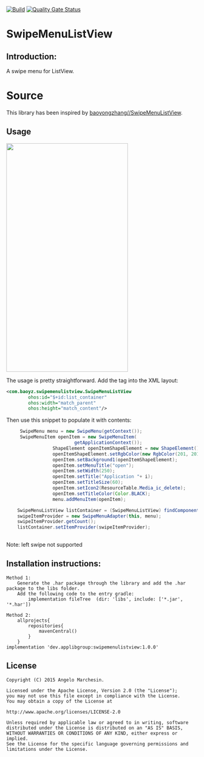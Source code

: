 [![Build](https://github.com/applibgroup/SwipeMenuListView/actions/workflows/main.yml/badge.svg)](https://github.com/applibgroup/SwipeMenuListView/actions/workflows/main.yml)
[![Quality Gate Status](https://sonarcloud.io/api/project_badges/measure?project=applibgroup_SwipeMenuListView&metric=alert_status)](https://sonarcloud.io/dashboard?id=applibgroup_SwipeMenuListView)

# SwipeMenuListView

## Introduction:
A swipe menu for ListView.

# Source
This library has been inspired by [baoyongzhang//SwipeMenuListView](https://github.com/baoyongzhang/SwipeMenuListView).


## Usage
<image src = "/screenshot/swipemenu.gif" width = 320 height = 600/>

The usage is pretty straightforward. Add the tag into the XML layout:
```xml
<com.baoyz.swipemenulistview.SwipeMenuListView
        ohos:id="$+id:list_container"
        ohos:width="match_parent"
        ohos:height="match_content"/>

```

 Then use this snippet to populate it with contents:
```java
     SwipeMenu menu = new SwipeMenu(getContext());
     SwipeMenuItem openItem = new SwipeMenuItem(
                         getApplicationContext());
                 ShapeElement openItemShapeElement = new ShapeElement();
                 openItemShapeElement.setRgbColor(new RgbColor(201, 201, 206));
                 openItem.setBackground1(openItemShapeElement);
                 openItem.setMenuTitle("open");
                 openItem.setWidth(250);
                 openItem.setTitle("Application "+ i);
                 openItem.setTitleSize(60);
                 openItem.setIcon2(ResourceTable.Media_ic_delete);
                 openItem.setTitleColor(Color.BLACK);
                 menu.addMenuItem(openItem);

    SwipeMenuListView listContainer = (SwipeMenuListView) findComponentById(ResourceTable.Id_list_container);
    swipeItemProvider = new SwipeMenuAdapter(this, menu);
    swipeItemProvider.getCount();
    listContainer.setItemProvider(swipeItemProvider);
                      
```

Note: left swipe not supported

## Installation instructions:

```
Method 1:
    Generate the .har package through the library and add the .har package to the libs folder.
    Add the following code to the entry gradle:
        implementation fileTree  (dir: 'libs', include: ['*.jar', '*.har'])

Method 2:
    allprojects{
        repositories{
            mavenCentral()
        }
    }
implementation 'dev.applibgroup:swipemenulistview:1.0.0'
```
## License

    Copyright (C) 2015 Angelo Marchesin.
    
    Licensed under the Apache License, Version 2.0 (the "License");
    you may not use this file except in compliance with the License.
    You may obtain a copy of the License at
    
    http://www.apache.org/licenses/LICENSE-2.0
    
    Unless required by applicable law or agreed to in writing, software
    distributed under the License is distributed on an "AS IS" BASIS,
    WITHOUT WARRANTIES OR CONDITIONS OF ANY KIND, either express or implied.
    See the License for the specific language governing permissions and
    limitations under the License.
